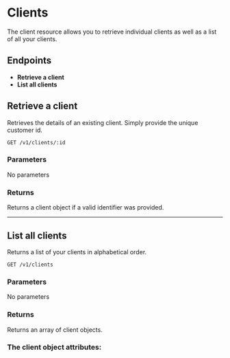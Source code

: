 
# Clients
The client resource allows you to retrieve individual clients as well as a list of all your clients.

## Endpoints
* **Retrieve a client**
* **List all clients**

## Retrieve a client
Retrieves the details of an existing client. Simply provide the unique customer id.

`GET /v1/clients/:id`

### Parameters
No parameters

### Returns
Returns a client object if a valid identifier was provided. 

-------------

## List all clients
Returns a list of your clients in alphabetical order.

`GET /v1/clients`

### Parameters
No parameters

### Returns
Returns an array of client objects.

### The client object attributes:


